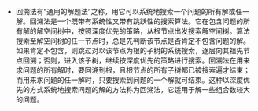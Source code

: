 - 回溯法有“通用的解题法”之称，用它可以系统地搜索一个问题的所有解或任一解。回溯法是一个既带有系统性又带有跳跃性的搜索算法。它在包含问题的所有解的解空间树中，按照深度优先的策略，从根节点出发搜索解空间树。算法搜索至解空间树的任一节点时，总是先判断该节点是否肯定不包含问题的解。如果肯定不包含，则跳过对以该节点为根的子树的系统搜索，逐层向其祖先节点回溯；否则，进入该子树，继续按深度优先的策略进行搜索。回溯法在用来求问题的所有解时，要回溯到根，且根节点的所有子树都已被搜索遍才结束；而用来求问题的任一解时，只要搜索到问题的一个解就可结束。这种以深度优先的方式系统地搜索问题的解的方法称为回溯法，它适用于解一些组合数较大的问题。